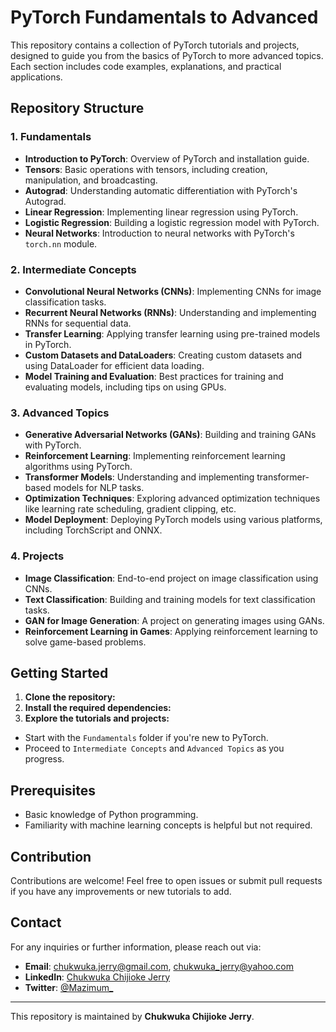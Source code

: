 # PyTorch Fundamentals to Advanced

This repository contains a collection of PyTorch tutorials and projects, designed to guide you from the basics of PyTorch to more advanced topics. Each section includes code examples, explanations, and practical applications.

## Repository Structure

### 1. **Fundamentals**
   - **Introduction to PyTorch**: Overview of PyTorch and installation guide.
   - **Tensors**: Basic operations with tensors, including creation, manipulation, and broadcasting.
   - **Autograd**: Understanding automatic differentiation with PyTorch's Autograd.
   - **Linear Regression**: Implementing linear regression using PyTorch.
   - **Logistic Regression**: Building a logistic regression model with PyTorch.
   - **Neural Networks**: Introduction to neural networks with PyTorch's `torch.nn` module.

### 2. **Intermediate Concepts**
   - **Convolutional Neural Networks (CNNs)**: Implementing CNNs for image classification tasks.
   - **Recurrent Neural Networks (RNNs)**: Understanding and implementing RNNs for sequential data.
   - **Transfer Learning**: Applying transfer learning using pre-trained models in PyTorch.
   - **Custom Datasets and DataLoaders**: Creating custom datasets and using DataLoader for efficient data loading.
   - **Model Training and Evaluation**: Best practices for training and evaluating models, including tips on using GPUs.

### 3. **Advanced Topics**
   - **Generative Adversarial Networks (GANs)**: Building and training GANs with PyTorch.
   - **Reinforcement Learning**: Implementing reinforcement learning algorithms using PyTorch.
   - **Transformer Models**: Understanding and implementing transformer-based models for NLP tasks.
   - **Optimization Techniques**: Exploring advanced optimization techniques like learning rate scheduling, gradient clipping, etc.
   - **Model Deployment**: Deploying PyTorch models using various platforms, including TorchScript and ONNX.

### 4. **Projects**
   - **Image Classification**: End-to-end project on image classification using CNNs.
   - **Text Classification**: Building and training models for text classification tasks.
   - **GAN for Image Generation**: A project on generating images using GANs.
   - **Reinforcement Learning in Games**: Applying reinforcement learning to solve game-based problems.

## Getting Started

1. **Clone the repository:**
2. **Install the required dependencies:**
3. **Explore the tutorials and projects:**
- Start with the `Fundamentals` folder if you're new to PyTorch.
- Proceed to `Intermediate Concepts` and `Advanced Topics` as you progress.

## Prerequisites

- Basic knowledge of Python programming.
- Familiarity with machine learning concepts is helpful but not required.

## Contribution

Contributions are welcome! Feel free to open issues or submit pull requests if you have any improvements or new tutorials to add.

## Contact

For any inquiries or further information, please reach out via:

- **Email**: chukwuka.jerry@gmail.com, chukwuka_jerry@yahoo.com
- **LinkedIn**: [Chukwuka Chijioke Jerry](https://www.linkedin.com/in/chukwukajerry/)
- **Twitter**: [@Mazimum_](https://twitter.com/Mazimum_)

---

This repository is maintained by **Chukwuka Chijioke Jerry**.
